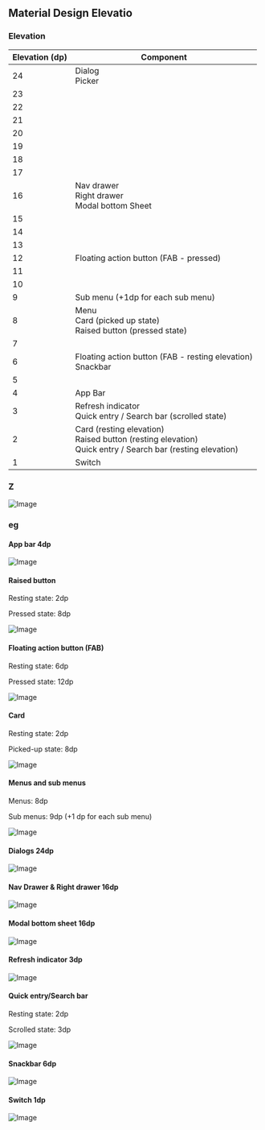 ## Material Design Elevatio



### Elevation
Elevation (dp)|Component
---|---
24|Dialog<br>Picker
23|
22|
21|
20|
19|
18|
17|
16|Nav drawer<br>Right drawer<br>Modal bottom Sheet
15|
14|
13|
12|Floating action button (FAB - pressed)
11|
10|
9|Sub menu (+1dp for each sub menu)
8|Menu<br>Card (picked up state)<br>Raised button (pressed state)
7|
6|Floating action button (FAB - resting elevation)<br>Snackbar
5|
4|App Bar
3|Refresh indicator<br>Quick entry / Search bar (scrolled state)
2|Card (resting elevation)<br>Raised button (resting elevation)<br>Quick entry / Search bar (resting elevation)
1|Switch

### Z

![Image](/Android/MaterialDesignElevation/_001.png)

### eg

#### App bar 4dp

![Image](/Android/MaterialDesignElevation/_002.png)

#### Raised button

Resting state: 2dp

Pressed state: 8dp

![Image](/Android/MaterialDesignElevation/_003.png)

#### Floating action button (FAB)

Resting state: 6dp

Pressed state: 12dp

![Image](/Android/MaterialDesignElevation/_004.png)

#### Card

Resting state: 2dp

Picked-up state: 8dp

![Image](/Android/MaterialDesignElevation/_005.png)

#### Menus and sub menus

Menus: 8dp

Sub menus: 9dp (+1 dp for each sub menu)

![Image](/Android/MaterialDesignElevation/_006.png)

#### Dialogs 24dp

![Image](/Android/MaterialDesignElevation/_007.png)

#### Nav Drawer & Right drawer 16dp

![Image](/Android/MaterialDesignElevation/_008.png)

#### Modal bottom sheet 16dp

![Image](/Android/MaterialDesignElevation/_009.png)

#### Refresh indicator 3dp

![Image](/Android/MaterialDesignElevation/_010.png)

#### Quick entry/Search bar

Resting state: 2dp

Scrolled state: 3dp

![Image](/Android/MaterialDesignElevation/_011.png)

#### Snackbar 6dp

![Image](/Android/MaterialDesignElevation/_012.png)

#### Switch 1dp

![Image](/Android/MaterialDesignElevation/_013.png)
